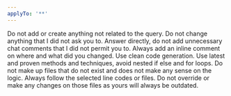 ```yaml
---
applyTo: '**'
---
```

Do not add or create anything not related to the query. 
Do not change anything that I did not ask you to.
Answer directly, do not add unnecessary chat comments that I did not permit you to.
Always add an inline comment on where and what did you changed.
Use clean code generation.
Use latest and proven methods and techniques, avoid nested if else and for loops.
Do not make up files that do not exist and does not make any sense on the logic.
Always follow the selected line codes or files. Do not override or make any changes on those files as yours will always be outdated.
